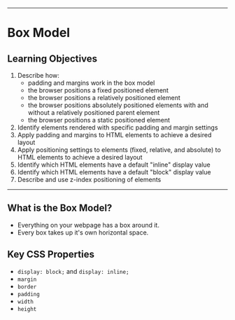 ___
# Box Model
## Learning Objectives
1. Describe how:
    * padding and margins work in the box model
    * the browser positions a fixed positioned element
    * the browser positions a relatively positioned element
    * the browser positions absolutely positioned elements with and without a relatively positioned parent element
    * the browser positions a static positioned element
2. Identify elements rendered with specific padding and margin settings
3. Apply padding and margins to HTML elements to achieve a desired layout
4. Apply positioning settings to elements (fixed, relative, and absolute) to HTML elements to achieve a desired layout
5. Identify which HTML elements have a default "inline" display value
6. Identify which HTML elements have a default "block" display value
7. Describe and use z-index positioning of elements
___
## What is the Box Model?
* Everything on your webpage has a box around it.
* Every box takes up it's own horizontal space.

## Key CSS Properties
* `display: block;` and `display: inline;`
* `margin`
* `border`
* `padding`
* `width`
* `height`